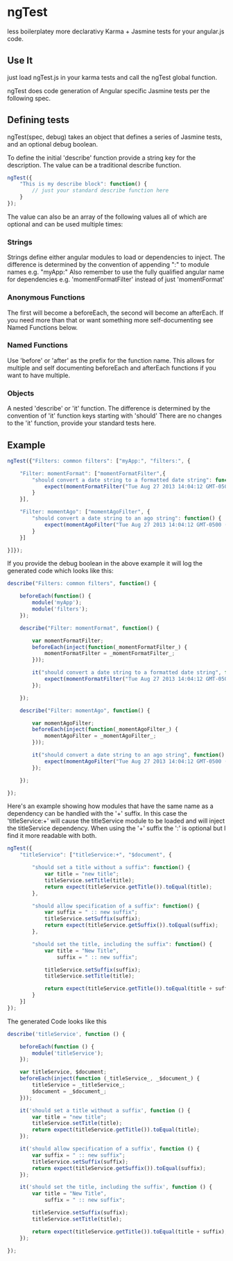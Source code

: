 # ngTest


less boilerplatey more declarativy Karma + Jasmine tests for your angular.js code.

## Use It
just load ngTest.js in your karma tests and call the ngTest global function.

ngTest does code generation of Angular specific Jasmine tests per the following spec.

## Defining tests
ngTest(spec, debug) takes an object that defines a series of Jasmine tests, and an optional debug boolean.

To define the initial 'describe' function provide a string key for the description.
The value can be a traditional describe function.

```JavaScript
ngTest({
	"This is my describe block": function() {
		// just your standard describe function here
	}
});
```

The value can also be an array of the following values all of which
are optional and can be used multiple times:

### Strings
Strings define either angular modules to load or dependencies to inject.
The difference is determined by the convention of appending ":" to module names e.g. "myApp:"
Also remember to use the fully qualified angular name for dependencies
e.g. 'momentFormatFilter' instead of just 'momentFormat'

### Anonymous Functions
The first will become a beforeEach,
the second will become an afterEach. If you need more than that or want something more self-documenting see Named Functions below.

### Named Functions
Use 'before' or 'after' as the prefix for the function name.
This allows for multiple and self documenting
beforeEach and afterEach functions if you want to have multiple.

### Objects
A nested 'describe' or 'it' function.
The difference is determined by the convention of 'it' function keys starting with 'should'
There are no changes to the 'it' function, provide your standard tests here.

## Example
```JavaScript
ngTest({"Filters: common filters": ["myApp:", "filters:", {

	"Filter: momentFormat": ["momentFormatFilter",{
		"should convert a date string to a formatted date string": function() {
			expect(momentFormatFilter("Tue Aug 27 2013 14:04:12 GMT-0500 (CDT)", "MM/DD/YY")).toBe("08/27/13");
		}
	}],

	"Filter: momentAgo": ["momentAgoFilter", {
		"should convert a date string to an ago string": function() {
			expect(momentAgoFilter("Tue Aug 27 2013 14:04:12 GMT-0500 (CDT)", "MM/DD/YY")).toEndWith(" ago");
		}
	}]

}]});
```

If you provide the debug boolean in the above example it will log the generated code which looks like this:

```JavaScript
describe("Filters: common filters", function() {

	beforeEach(function() {
		module('myApp');
		module('filters');
	});

	describe("Filter: momentFormat", function() {

		var momentFormatFilter;
		beforeEach(inject(function(_momentFormatFilter_) {
			momentFormatFilter = _momentFormatFilter_;
		}));

		it("should convert a date string to a formatted date string", function() {
			expect(momentFormatFilter("Tue Aug 27 2013 14:04:12 GMT-0500 (CDT)", "MM/DD/YY")).toBe("08/27/13");
		});

	});

	describe("Filter: momentAgo", function() {

		var momentAgoFilter;
		beforeEach(inject(function(_momentAgoFilter_) {
			momentAgoFilter = _momentAgoFilter_;
		}));

		it("should convert a date string to an ago string", function() {
			expect(momentAgoFilter("Tue Aug 27 2013 14:04:12 GMT-0500 (CDT)", "MM/DD/YY")).toEndWith(" ago");
		});

	});

});
```

Here's an example showing how modules that have the same name as a dependency can be handled with the '+' suffix.
In this case the 'titleService:+' will cause the titleService module to be loaded and will inject the titleService dependency.
When using the '+' suffix the ':' is optional but I find it more readable with both.

```JavaScript
ngTest({
	"titleService": ["titleService:+", "$document", {

		"should set a title without a suffix": function() {
			var title = "new title";
			titleService.setTitle(title);
			return expect(titleService.getTitle()).toEqual(title);
		},

		"should allow specification of a suffix": function() {
			var suffix = " :: new suffix";
			titleService.setSuffix(suffix);
			return expect(titleService.getSuffix()).toEqual(suffix);
		},

		"should set the title, including the suffix": function() {
			var title = "New Title",
				suffix = " :: new suffix";

			titleService.setSuffix(suffix);
			titleService.setTitle(title);

			return expect(titleService.getTitle()).toEqual(title + suffix);
		}
	}]
});
```

The generated Code looks like this

```JavaScript
describe('titleService', function () {

	beforeEach(function () {
		module('titleService');
	});

	var titleService, $document;
	beforeEach(inject(function (_titleService_, _$document_) {
		titleService = _titleService_;
		$document = _$document_;
	}));

	it('should set a title without a suffix', function () {
		var title = "new title";
		titleService.setTitle(title);
		return expect(titleService.getTitle()).toEqual(title);
	});

	it('should allow specification of a suffix', function () {
		var suffix = " :: new suffix";
		titleService.setSuffix(suffix);
		return expect(titleService.getSuffix()).toEqual(suffix);
	});

	it('should set the title, including the suffix', function () {
		var title = "New Title",
			suffix = " :: new suffix";

		titleService.setSuffix(suffix);
		titleService.setTitle(title);

		return expect(titleService.getTitle()).toEqual(title + suffix);
	});

});
```